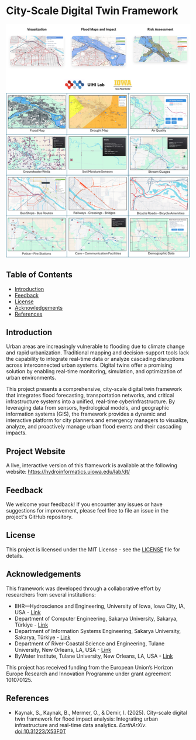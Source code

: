 # City-Scale Digital Twin Framework

![Graphical Abstract](docs/project_intro.png)
![Graphical Abstract](docs/graphical_abstract.jpg)

## Table of Contents

* [Introduction](https://github.com/uihilab/CityDigitalTwin#Introduction)
* [Feedback](https://github.com/uihilab/CityDigitalTwin#Feedback)
* [License](https://github.com/uihilab/CityDigitalTwin#License)
* [Acknowledgements](https://github.com/uihilab/CityDigitalTwin#Acknowledgements)
* [References](#references)

## Introduction
Urban areas are increasingly vulnerable to flooding due to climate change and rapid urbanization. Traditional mapping and decision-support tools lack the capability to integrate real-time data or analyze cascading disruptions across interconnected urban systems. Digital twins offer a promising solution by enabling real-time monitoring, simulation, and optimization of urban environments.

This project presents a comprehensive, city-scale digital twin framework that integrates flood forecasting, transportation networks, and critical infrastructure systems into a unified, real-time cyberinfrastructure. By leveraging data from sensors, hydrological models, and geographic information systems (GIS), the framework provides a dynamic and interactive platform for city planners and emergency managers to visualize, analyze, and proactively manage urban flood events and their cascading impacts.

## Project Website
A live, interactive version of this framework is available at the following website:
https://hydroinformatics.uiowa.edu/lab/dt/

## Feedback
We welcome your feedback! If you encounter any issues or have suggestions for improvement, please feel free to file an issue in the project's GitHub repository.

## License
This project is licensed under the MIT License - see the [LICENSE](https://github.com/uihilab/CityDigitalTwin/blob/master/LICENSE) file for details.

## Acknowledgements
This framework was developed through a collaborative effort by researchers from several institutions:

* IIHR—Hydroscience and Engineering, University of Iowa, Iowa City, IA, USA - [Link](https://hydroinformatics.uiowa.edu/)
* Department of Computer Engineering, Sakarya University, Sakarya, Türkiye - [Link](https://cs.sakarya.edu.tr/)
* Department of Information Systems Engineering, Sakarya University, Sakarya, Türkiye - [Link](https://bsm.sakarya.edu.tr/)
* Department of River-Coastal Science and Engineering, Tulane University, New Orleans, LA, USA - [Link](https://sse.tulane.edu/river)
* ByWater Institute, Tulane University, New Orleans, LA, USA - [Link](https://bywater.tulane.edu/)

This project has received funding from the European Union’s Horizon Europe Research and Innovation Programme under grant agreement 101070125.

## References

* Kaynak, S., Kaynak, B., Mermer, O., & Demir, I. (2025). City-scale digital twin framework for flood impact analysis: Integrating urban infrastructure and real-time data analytics. *EarthArXiv*. [doi:10.31223/X53F0T](https://doi.org/10.31223/X53F0T)
